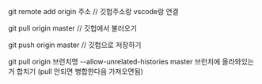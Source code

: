 git remote add origin 주소 // 깃헙주소랑 vscode랑 연결

git pull origin master // 깃헙에서 불러오기

git push origin master // 깃헙으로 저장하기

git pull origin 브런치명 --allow-unrelated-histories master 브런치에 올라와있는거 합치기 (pull 안되면 병합한다음 가져오면됨)